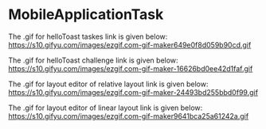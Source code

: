 # MobileApplicationTask

The .gif for helloToast taskes link is given below: 
https://s10.gifyu.com/images/ezgif.com-gif-maker649e0f8d059b90cd.gif

The .gif for helloToast challenge link is given below: 
https://s10.gifyu.com/images/ezgif.com-gif-maker-16626bd0ee42d1faf.gif

The .gif for layout editor of relative layout link is given below: 
https://s10.gifyu.com/images/ezgif.com-gif-maker-24493bd255bbd0f99.gif

The .gif for layout editor of linear layout link is given below: 
https://s10.gifyu.com/images/ezgif.com-gif-maker9641bca25a61242a.gif